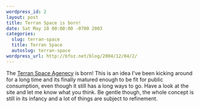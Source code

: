 ```yaml
---
wordpress_id: 2
layout: post
title: Terran Space is born!
date: Sat May 10 00:00:00 -0700 2003
categories:
  slug: terran-space
  title: Terran Space
  autoslug: terran-space
wordpress_url: http://bfoz.net/blog/2004/12/04/2/
---
```

The [Terran Space Agenecy](http://terranspace.org) is born! This is an idea I've been kicking around for a long time and its finally matured enough to be fit for public consumption, even though it still has a long ways to go. Have a look at the site and let me know what you think. Be gentle though, the whole concept is still in its infancy and a lot of things are subject to refinement.
